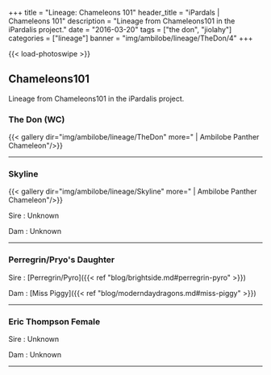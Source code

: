 +++
title = "Lineage: Chameleons 101"
header_title = "iPardals | Chameleons 101"
description = "Lineage from Chameleons101 in the iPardalis project."
date = "2016-03-20"
tags = ["the don", "jiolahy"]
categories = ["lineage"]
banner = "img/ambilobe/lineage/TheDon/4"
+++

{{< load-photoswipe >}}

Chameleons101
---
Lineage from Chameleons101 in the iPardalis project.

### The Don (WC)

{{< gallery dir="img/ambilobe/lineage/TheDon" more=" | Ambilobe Panther Chameleon"/>}}

---

### Skyline

{{< gallery dir="img/ambilobe/lineage/Skyline" more=" | Ambilobe Panther Chameleon"/>}}

Sire
: Unknown

Dam
: Unknown

---

### Perregrin/Pryo's Daughter

Sire
: [Perregrin/Pyro]({{< ref "blog/brightside.md#perregrin-pyro" >}})

Dam
: [Miss Piggy]({{< ref "blog/moderndaydragons.md#miss-piggy" >}})


---

### Eric Thompson Female

Sire
: Unknown

Dam
: Unknown

---